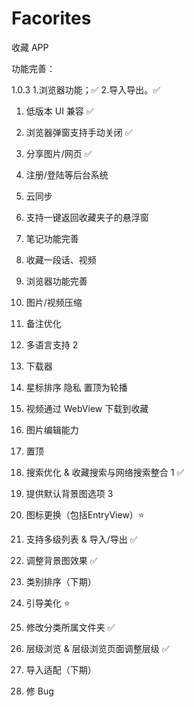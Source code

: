 # Facorites

收藏 APP

功能完善：

1.0.3
1.浏览器功能；✅
2.导入导出。✅

1. 低版本 UI 兼容 ✅
2. 浏览器弹窗支持手动关闭 ✅
3. 分享图片/网页 ✅
4. 注册/登陆等后台系统
5. 云同步
6. 支持一键返回收藏夹子的悬浮窗
7. 笔记功能完善
8. 收藏一段话、视频
9. 浏览器功能完善
10. 图片/视频压缩
11. 备注优化
12. 多语言支持 2
13. 下载器
14. 星标排序 隐私 置顶为轮播
15. 视频通过 WebView 下载到收藏
16. 图片编辑能力
17. 置顶
18. 搜索优化 & 收藏搜索与网络搜索整合 1 ✅
19. 提供默认背景图选项 3

20. 图标更换（包括EntryView）⭐️
21. 支持多级列表 & 导入/导出 ✅
22. 调整背景图效果 ✅
23. 类别排序（下期）
24. 引导美化 ⭐️
25. 修改分类所属文件夹 ✅
26. 层级浏览 & 层级浏览页面调整层级 ✅
27. 导入适配（下期）
28. 修 Bug
